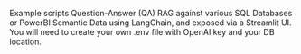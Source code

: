 Example scripts Question-Answer (QA) RAG against various SQL Databases or PowerBI Semantic Data using LangChain, and exposed via a Streamlit UI.
You will need to create your own .env file with OpenAI key and your DB location.
